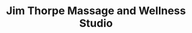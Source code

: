 ---
title: "Jim Thorpe Massage and Wellness Studio"
url: /jim-thorpe/jim-thorpe-massage-and-wellness-studio/
shop: massage
---